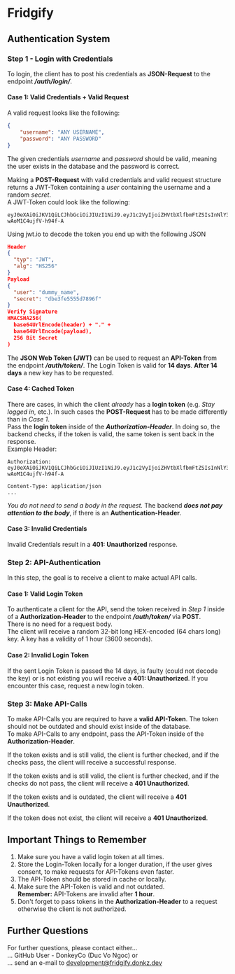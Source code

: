 # Fridgify

## Authentication System

### Step 1 - Login with Credentials
To login, the client has to post his credentials as **JSON-Request** to the endpoint ***/auth/login/***.
#### Case 1: Valid Credentials + Valid Request
A valid request looks like the following:
```json
{
    "username": "ANY USERNAME",
    "password": "ANY PASSWORD"
}
```
The given credentials *username* and *password* should be valid, meaning the user exists in the database and the password is correct.

Making a **POST-Request** with valid credentials and valid request structure returns a JWT-Token containing a *user* containing the username and a random *secret*.
\
A JWT-Token could look like the following:
```JWT-Token
eyJ0eXAiOiJKV1QiLCJhbGciOiJIUzI1NiJ9.eyJ1c2VyIjoiZHVtbXlfbmFtZSIsInNlY3JldCI6ImRiZTNmZTU1NTVkNzg5NmYifQ.wJRluUMCQzXaVdwgf8nxvta50
wAoM1C4ujfV-h94f-A
```
Using jwt.io to decode the token you end up with the following JSON
```JSON
Header
{
  "typ": "JWT",
  "alg": "HS256"
}
Payload
{
  "user": "dummy_name",
  "secret": "dbe3fe5555d7896f"
}
Verify Signature
HMACSHA256(
  base64UrlEncode(header) + "." +
  base64UrlEncode(payload),
  256 Bit Secret
) 
```
The **JSON Web Token (JWT)** can be used to request an **API-Token** from the endpoint ***/auth/token/***.
The Login Token is valid for **14 days**. **After 14 days** a new key has to be requested.

#### Case 4: Cached Token
There are cases, in which the client *already* has a **login token** (e.g. *Stay logged in*, etc.). In such cases the **POST-Request** has to be made differently than in *Case 1*.
\
Pass the **login token** inside of the ***Authorization-Header***. In doing so, the backend checks, if the token is valid, the same token is sent back in the response.
\
Example Header:
```
Authorization: eyJ0eXAiOiJKV1QiLCJhbGciOiJIUzI1NiJ9.eyJ1c2VyIjoiZHVtbXlfbmFtZSIsInNlY3JldCI6ImRiZTNmZTU1NTVkNzg5NmYifQ.wJRluUMCQzXaVdwgf8nxvta50
wAoM1C4ujfV-h94f-A

Content-Type: application/json
...
```
*You do not need to send a body in the request.* The backend ***does not pay attention to the body***, if there is an **Authentication-Header**.

#### Case 3: Invalid Credentials
Invalid Credentials result in a **401: Unauthorized** response.

### Step 2: API-Authentication
In this step, the goal is to receive a client to make actual API calls.
#### Case 1: Valid Login Token
To authenticate a client for the API, send the token received in *Step 1* inside of a **Authorization-Header** to the endpoint ***/auth/token/*** via **POST**.
\
There is no need for a request body.
\
The client will receive a random 32-bit long HEX-encoded (64 chars long) key. A key has a validity of 1 hour (3600 seconds).

#### Case 2: Invalid Login Token
If the sent Login Token is passed the 14 days, is faulty (could not decode the key) or is not existing you will receive a **401: Unauthorized**. If you encounter this case, request a new login token.

### Step 3: Make API-Calls
To make API-Calls you are required to have a **valid API-Token**. The token should not be outdated and should exist inside of the database.
\
To make API-Calls to any endpoint, pass the API-Token inside of the **Authorization-Header**.

If the token exists and is still valid, the client is further checked, and if the checks pass, the client will receive a successful response.

If the token exists and is still valid, the client is further checked, and if the checks do not pass, the client will receive a **401 Unauthorized**.

If the token exists and is outdated, the client will receive a **401 Unauthorized**.

If the token does not exist, the client will receive a **401 Unauthorized**.

## Important Things to Remember
1. Make sure you have a valid login token at all times.
2. Store the Login-Token locally for a longer duration, if the user gives consent, to make requests for API-Tokens even faster.
3. The API-Token should be stored in cache or locally.
4. Make sure the API-Token is valid and not outdated. \
**Remember:** API-Tokens are invalid after **1 hour**.
5. Don't forget to pass tokens in the **Authorization-Header** to a request otherwise the client is not authorized.

## Further Questions
For further questions, please contact either... \
... GitHub User - DonkeyCo (Duc Vo Ngoc) or \
... send an e-mail to <development@fridgify.donkz.dev>